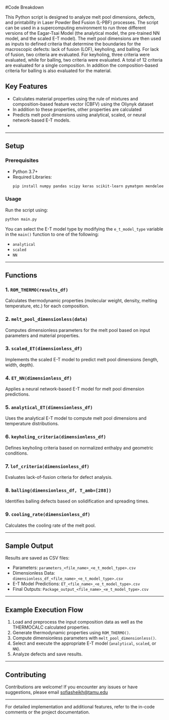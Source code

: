 #Code Breakdown



This Python script is designed to analyze melt pool dimensions, defects, and printability in Laser Powder Bed Fusion (L-PBF) processes. The script can be used in a supercomputing environment to run three different versions of the Eagar-Tsai Model (the analytical model, the pre-trained NN model, and the scaled E-T model). The melt pool dimensions are then used as inputs to defined criteria that determine the boundaries for the macroscopic defects: lack of fusion (LOF), keyholing, and balling. For lack of fusion, two criteria are evaluated. For keyholing, three criteria were evaluated, while for balling, two criteria were evaluated. A total of 12 criteria are evaluated for a single composition. In addition the composition-based criteria for balling is also evaluated for the material. 

## Key Features
- Calculates material properties using the rule of mixtures and composition-based feature vector (CBFV) using the Oliynyk dataset
- In addition to these properties, other properties are calculated
- Predicts melt pool dimensions using analytical, scaled, or neural network-based E-T models.
- 


---

## Setup

### Prerequisites
- Python 3.7+
- Required Libraries:
  ```bash
  pip install numpy pandas scipy keras scikit-learn pymatgen mendeleev matplotlib
  ```

### Usage
Run the script using:
```bash
python main.py
```

You can select the E-T model type by modifying the `e_t_model_type` variable in the `main()` function to one of the following:
- `analytical`
- `scaled`
- `NN`

---

## Functions

### 1. `ROM_THERMO(results_df)`
Calculates thermodynamic properties (molecular weight, density, melting temperature, etc.) for each composition.

### 2. `melt_pool_dimensionless(data)`
Computes dimensionless parameters for the melt pool based on input parameters and material properties.

### 3. `scaled_ET(dimensionless_df)`
Implements the scaled E-T model to predict melt pool dimensions (length, width, depth).

### 4. `ET_NN(dimensionless_df)`
Applies a neural network-based E-T model for melt pool dimension predictions.

### 5. `analytical_ET(dimensionless_df)`
Uses the analytical E-T model to compute melt pool dimensions and temperature distributions.

### 6. `keyholing_criteria(dimensionless_df)`
Defines keyholing criteria based on normalized enthalpy and geometric conditions.

### 7. `lof_criteria(dimensionless_df)`
Evaluates lack-of-fusion criteria for defect analysis.

### 8. `balling(dimensionless_df, T_amb=[288])`
Identifies balling defects based on solidification and spreading times.

### 9. `cooling_rate(dimensionless_df)`
Calculates the cooling rate of the melt pool.

---


## Sample Output

Results are saved as CSV files:
- Parameters: `parameters_<file_name>_<e_t_model_type>.csv`
- Dimensionless Data: `dimensionless_df_<file_name>_<e_t_model_type>.csv`
- E-T Model Predictions: `ET_<file_name>_<e_t_model_type>.csv`
- Final Outputs: `Package_output_<file_name>_<e_t_model_type>.csv`

---

## Example Execution Flow

1. Load and preprocess the input composition data as well as the THERMOCALC calculated properties. 
2. Generate thermodynamic properties using `ROM_THERMO()`.
3. Compute dimensionless parameters with `melt_pool_dimensionless()`.
4. Select and execute the appropriate E-T model (`analytical`, `scaled`, or `NN`).
5. Analyze defects and save results.

---

## Contributing
Contributions are welcome! If you encounter any issues or have suggestions, please email sofiasheikh@tamu.edu

---

For detailed implementation and additional features, refer to the in-code comments or the project documentation.
